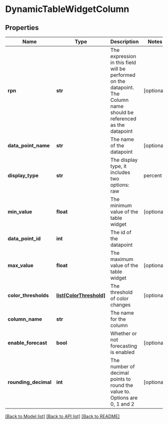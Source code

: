 # DynamicTableWidgetColumn

## Properties
Name | Type | Description | Notes
------------ | ------------- | ------------- | -------------
**rpn** | **str** | The expression in this field will be performed on the datapoint. The Column name should be referenced as the datapoint | [optional] 
**data_point_name** | **str** | The name of the datapoint | [optional] 
**display_type** | **str** | The display type, it includes two options: raw|percent | [optional] 
**min_value** | **float** | The minimum value of the table widget | [optional] 
**data_point_id** | **int** | The id of the datapoint | 
**max_value** | **float** | The maximum value of the table widget | [optional] 
**color_thresholds** | [**list[ColorThreshold]**](ColorThreshold.md) | The threshold of color changes | [optional] 
**column_name** | **str** | The name for the column | 
**enable_forecast** | **bool** | Whether or not forecasting is enabled | [optional] 
**rounding_decimal** | **int** | The number of decimal points to round the value to. Options are 0, 1 and 2 | [optional] 

[[Back to Model list]](../README.md#documentation-for-models) [[Back to API list]](../README.md#documentation-for-api-endpoints) [[Back to README]](../README.md)


